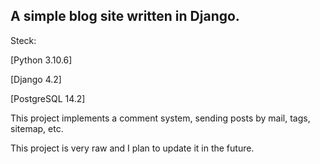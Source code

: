 ## A simple blog site written in Django.

Steck:

[Python 3.10.6]

[Django 4.2]

[PostgreSQL 14.2]

This project implements a comment system, sending posts by mail, tags, sitemap, etc.

This project is very raw and I plan to update it in the future.
